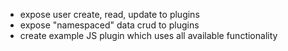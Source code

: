 - expose user create, read, update to plugins
- expose "namespaced" data crud to plugins
- create example JS plugin which uses all available functionality